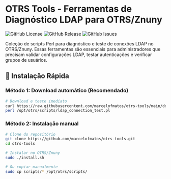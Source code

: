 # OTRS Tools - Ferramentas de Diagnóstico LDAP para OTRS/Znuny

![GitHub License](https://img.shields.io/github/license/marcelofmatos/otrs-tools)
![GitHub Release](https://img.shields.io/github/v/release/marcelofmatos/otrs-tools)
![GitHub Issues](https://img.shields.io/github/issues/marcelofmatos/otrs-tools)

Coleção de scripts Perl para diagnóstico e teste de conexões LDAP no OTRS/Znuny. Essas ferramentas são essenciais para administradores que precisam validar configurações LDAP, testar autenticações e verificar grupos de usuários.

## 🚀 Instalação Rápida

### Método 1: Download automático (Recomendado)

```bash
# Download e teste imediato
curl https://raw.githubusercontent.com/marcelofmatos/otrs-tools/main/download.sh | bash
perl /opt/otrs/scripts/ldap_connection_test.pl
```

### Método 2: Instalação manual

```bash
# Clone do repositório
git clone https://github.com/marcelofmatos/otrs-tools.git
cd otrs-tools

# Instalar no OTRS/Znuny
sudo ./install.sh

# Ou copiar manualmente
sudo cp scripts/* /opt/otrs/scripts/
```

